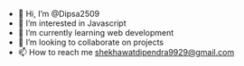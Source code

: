 - 👋 Hi, I’m @Dipsa2509
- 👀 I’m interested in Javascript
- 🌱 I’m currently learning web development
- 💞️ I’m looking to collaborate on projects
- 📫 How to reach me shekhawatdipendra9929@gmail.com

<!---
Dipsa2509/Dipsa2509 is a ✨ special ✨ repository because its `README.md` (this file) appears on your GitHub profile.
You can click the Preview link to take a look at your changes.
--->
